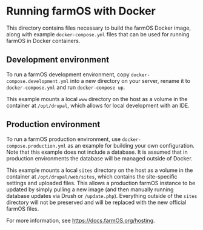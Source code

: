 # Running farmOS with Docker

This directory contains files necessary to build the farmOS Docker image, along
with example `docker-compose.yml` files that can be used for running farmOS in
Docker containers.

## Development environment

To run a farmOS development environment, copy `docker-compose.development.yml`
into a new directory on your server, rename it to `docker-compose.yml` and run
`docker-compose up`.

This example mounts a local `www` directory on the host as a volume in the
container at `/opt/drupal`, which allows for local development with an IDE.

## Production environment

To run a farmOS production environment, use `docker-compose.production.yml` as
an example for building your own configuration. Note that this example does not
include a database. It is assumed that in production environments the database
will be managed outside of Docker.

This example mounts a local `sites` directory on the host as a volume in the
container at `/opt/drupal/web/sites`, which contains the site-specific settings
and uploaded files. This allows a production farmOS instance to be updated by
simply pulling a new image (and then manually running database updates via Drush
or `/update.php`). Everything outside of the `sites` directory will not be
preserved and will be replaced with the new official farmOS files.

For more information, see https://docs.farmOS.org/hosting.
